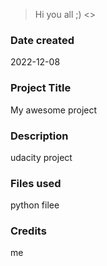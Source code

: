 >Hi you all ;)
<<second update >>
### Date created
2022-12-08
### Project Title
My awesome project
### Description
udacity project
### Files used
python filee
### Credits
me
